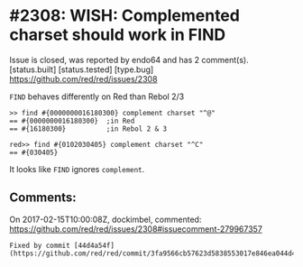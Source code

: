 
#2308: WISH: Complemented charset should work in FIND
================================================================================
Issue is closed, was reported by endo64 and has 2 comment(s).
[status.built] [status.tested] [type.bug]
<https://github.com/red/red/issues/2308>

`FIND` behaves differently on Red than Rebol 2/3

```
>> find #{0000000016180300} complement charset "^@"
== #{0000000016180300}  ;in Red
== #{16180300}          ;in Rebol 2 & 3

red>> find #{0102030405} complement charset "^C"
== #{030405}
```

It looks like `FIND` ignores `complement`.


Comments:
--------------------------------------------------------------------------------

On 2017-02-15T10:00:08Z, dockimbel, commented:
<https://github.com/red/red/issues/2308#issuecomment-279967357>

    Fixed by commit [44d4a54f](https://github.com/red/red/commit/3fa9566cb57623d5838553017e846ea044d4a54f).

